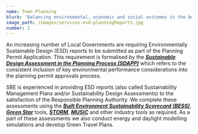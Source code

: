 ```yaml
---
name: Town Planning
blurb: 'Balancing environmental, economic and social outcomes in the built environment'
image_path: /images/services-esd-planningReports.jpg
number: 2
---
```



An increasing number of Local Governments are requiring Environmentally Sustainable Design (ESD) reports to be submitted as part of the Planning Permit Application. This requirement is formalised by the ***[Sustainable Design Assessment in the Planning Process (SDAPP)](http://imap.vic.gov.au/uploads/Strategy%20Documents/Strategy%209%20Actions%20Progress%20Reports/FINAL_Att%207a_Action%209.2_CASBE%20-%20SDAPP%20Fact%20Sheet%20-%20v1-2.pdf)*** which refers to the consistent inclusion of key environmental performance considerations into the planning permit approvals process.

SBE is experienced in providing ESD reports (also called Sustainability Management Plans and/or Sustainability Design Assessments) to the satisfaction of the Responsible Planning Authority. We complete these assessments using the ***[Built Environment Sustainability Scorecard (BESS)](http://www.bess.net.au/)***, ***[Green Star](http://new.gbca.org.au/)*** tools, ***[STORM](https://storm.melbournewater.com.au/)***, ***[MUSIC](http://ewater.org.au/products/music/)*** and other industry tools as required. As a part of these assessments we also conduct energy and daylight modelling simulations and develop Green Travel Plans.
